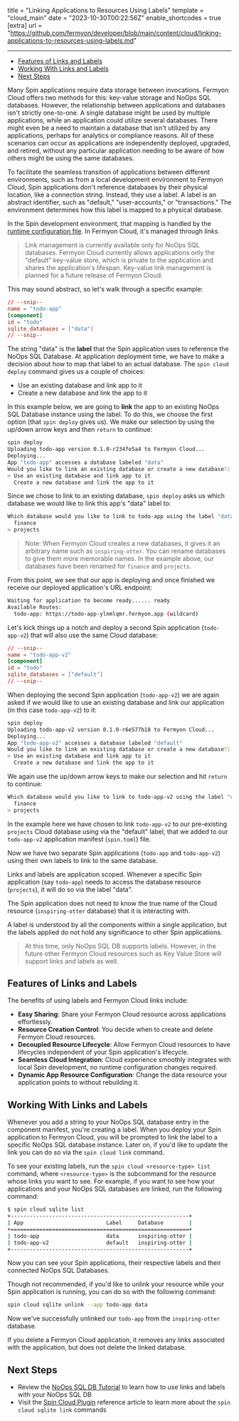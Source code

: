 title = "Linking Applications to Resources Using Labels"
template = "cloud_main"
date = "2023-10-30T00:22:56Z"
enable_shortcodes = true
[extra]
url = "https://github.com/fermyon/developer/blob/main/content/cloud/linking-applications-to-resources-using-labels.md"

---

- [Features of Links and Labels](#features-of-links-and-labels)
- [Working With Links and Labels](#working-with-links-and-labels)
- [Next Steps](#next-steps)

Many Spin applications require data storage between invocations. Fermyon Cloud offers two methods for this: key-value storage and NoOps SQL databases. However, the relationship between applications and databases isn't strictly one-to-one. A single database might be used by multiple applications, while an application could utilize several databases. There might even be a need to maintain a database that isn't utilized by any applications, perhaps for analytics or compliance reasons. All of these scenarios can occur as applications are independently deployed, upgraded, and retired, without any particular application needing to be aware of how others might be using the same databases.

To facilitate the seamless transition of applications between different environments, such as from a local development environment to Fermyon Cloud, Spin applications don't reference databases by their physical location, like a connection string. Instead, they use a label. A label is an abstract identifier, such as "default," "user-accounts," or "transactions." The environment determines how this label is mapped to a physical database.

In the Spin development environment, that mapping is handled by the [runtime configuration file](/spin/dynamic-configuration#runtime-configuration).  In Fermyon Cloud, it's managed through _links_.

> Link management is currently available only for NoOps SQL databases. Fermyon Cloud currently allows applications only the "default" key-value store, which is private to the application and shares the application's lifespan. Key-value link management is planned for a future release of Fermyon Cloud.

This may sound abstract, so let's walk through a specific example:


```toml
// --snip--
name = "todo-app"
[component]
id = "todo"
sqlite_databases = ["data"]
// --snip--
```

The string "data" is the **label** that the Spin application uses to reference the NoOps SQL Database. At application deployment time, we have to make a decision about how to map that label to an actual database.  The `spin cloud deploy` command gives us a couple of choices:
- Use an existing database and link app to it
- Create a new database and link the app to it

In this example below, we are going to **link** the app to an existing NoOps SQL Database instance using the label. To do this, we choose the first option (that `spin deploy` gives us). We make our selection by using the up/down arrow keys and then `return` to continue:

```bash
spin deploy
Uploading todo-app version 0.1.0-r234fe5a4 to Fermyon Cloud...
Deploying...
App "todo-app" accesses a database labeled "data"
Would you like to link an existing database or create a new database?:
> Use an existing database and link app to it
  Create a new database and link the app to it
```

Since we chose to link to an existing database, `spin deploy` asks us which database we would like to link this app's "data" label to:

```bash
Which database would you like to link to todo-app using the label "data":
  finance
> projects
```

> Note: When Fermyon Cloud creates a new databases, it gives it an arbitrary name such as `inspiring-otter`. You can rename databases to give them more memorable names. In the example above, our databases have been renamed for `finance` and `projects`.

From this point, we see that our app is deploying and once finished we receive our deployed application's URL endpoint:

```bash
Waiting for application to become ready...... ready
Available Routes:
  todo-app: https://todo-app-ylnmlqmr.fermyon.app (wildcard)
```

Let's kick things up a notch and deploy a second Spin application (`todo-app-v2`) that will also use the same Cloud database:

```toml
// --snip--
name = "todo-app-v2"
[component]
id = "todo"
sqlite_databases = ["default"]
// --snip--
```

When deploying the second Spin application (`todo-app-v2`) we are again asked if we would like to use an existing database and link our application (in this case `todo-app-v2`) to it:

```bash
spin deploy       
Uploading todo-app-v2 version 0.1.0-r6e577b18 to Fermyon Cloud...
Deploying...
App "todo-app-v2" accesses a database labeled "default"
Would you like to link an existing database or create a new database?:
> Use an existing database and link app to it
  Create a new database and link the app to it
```

We again use the up/down arrow keys to make our selection and hit `return` to continue:

```bash
Which database would you like to link to todo-app-v2 using the label "default":
  finance
> projects
```

In the example here we have chosen to link `todo-app-v2` to our pre-existing `projects` Cloud database using via the "default" label, that we added to our `todo-app-v2` application manifest (`spin.toml`) file.

Now we have two separate Spin applications (`todo-app` and `todo-app-v2`) using their own labels to link to the same database. 

Links and labels are application scoped. Whenever a specific Spin application (say `todo-app`) needs to access the database resource (`projects`), it will do so via the label "data".

The Spin application does not need to know the true name of the Cloud resource (`inspiring-otter` database) that it is interacting with. 

A label is understood by all the components within a single application, but the labels applied do not hold any significance to other Spin applications. 

> At this time, only NoOps SQL DB supports labels. However, in the future other Fermyon Cloud resources such as Key Value Store will support links and labels as well. 

## Features of Links and Labels

The benefits of using labels and Fermyon Cloud links include:

* **Easy Sharing**: Share your Fermyon Cloud resource across applications effortlessly.
* **Resource Creation Control**: You decide when to create and delete Fermyon Cloud resources.
* **Decoupled Resource Lifecycle**: Allow Fermyon Cloud resources to have lifecycles independent of your Spin application's lifecycle.
* **Seamless Cloud Integration**: Cloud experience smoothly integrates with local Spin development, no runtime configuration changes required. 
* **Dynamic App Resource Configuration**: Change the data resource your application points to without rebuilding it.

## Working With Links and Labels

Whenever you add a string to your NoOps SQL database entry in the component manifest, you're creating a label. When you deploy your Spin application to Fermyon Cloud, you will be prompted to link the label to a specific NoOps SQL database instance. Later on, if you'd like to update the link you can do so via the `spin cloud link` command. 

To see your existing labels, run the `spin cloud <resource-type> list` command, where `<resource-type>` is the subcommand for the resource whose links you want to see. For example, if you want to see how your applications and your NoOps SQL databases are linked, run the following command:

```bash
$ spin cloud sqlite list
+--------------------------------------------------------+
| App                          Label     Database        |
+========================================================+
| todo-app                     data      inspiring-otter |
| todo-app-v2                  default   inspiring-otter |
+--------------------------------------------------------+
```

Now you can see your Spin applications, their respective labels and their connected NoOps SQL Databases.

Though not recommended, if you'd like to unlink your resource while your Spin application is running, you can do so with the following command:

```bash
spin cloud sqlite unlink --app todo-app data
```

Now we've successfully unlinked our `todo-app` from the `inspiring-otter` database. 

If you delete a Fermyon Cloud application, it removes any links associated with the application, but does not delete the linked database.

## Next Steps

* Review the [NoOps SQL DB Tutorial](noops-sql-db.md) to learn how to use links and labels with your NoOps SQL DB
* Visit the [Spin Cloud Plugin](cloud-command-reference.md) reference article to learn more about the `spin cloud sqlite link` commands